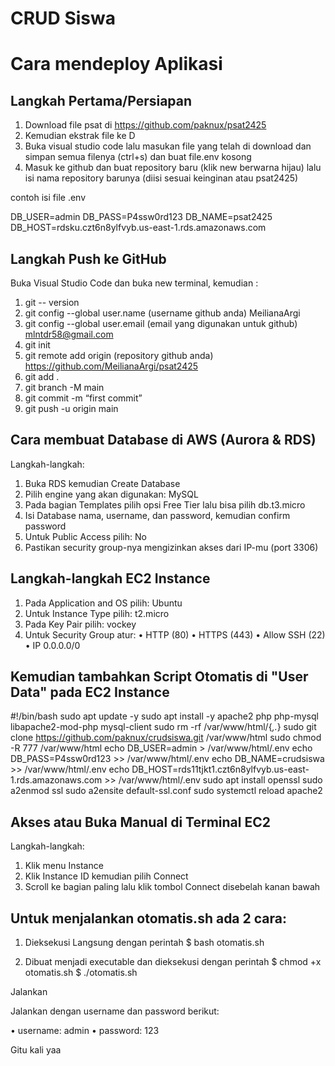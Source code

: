 # CRUD Siswa

#
# Cara mendeploy Aplikasi

## Langkah Pertama/Persiapan 
1. Download file psat di https://github.com/paknux/psat2425
2. Kemudian ekstrak file ke D
4. Buka visual studio code lalu masukan file yang telah di download dan simpan semua filenya (ctrl+s) dan buat file.env kosong
5. Masuk ke github dan buat repository baru (klik new berwarna hijau) lalu isi nama repository barunya (diisi sesuai keinginan atau psat2425)

contoh isi file .env 
 
DB_USER=admin
DB_PASS=P4ssw0rd123
DB_NAME=psat2425
DB_HOST=rdsku.czt6n8ylfvyb.us-east-1.rds.amazonaws.com


## Langkah Push ke GitHub
Buka Visual Studio Code dan buka new terminal, kemudian :
1. git -- version
2. git config --global user.name (username github anda) MeilianaArgi 
3. git config --global user.email (email yang digunakan untuk github) mlntdr58@gmail.com 
4. git init
5. git remote add origin (repository github anda) https://github.com/MeilianaArgi/psat2425
6. git add .
7. git branch -M main
8. git commit -m “first commit”
9. git push -u origin main

## Cara membuat Database di AWS (Aurora & RDS) 

Langkah-langkah:
1. Buka RDS kemudian Create Database 
2. Pilih engine yang akan digunakan: MySQL
3. Pada bagian Templates pilih opsi Free Tier lalu bisa pilih db.t3.micro 
4. Isi Database nama, username, dan password, kemudian confirm password 
5. Untuk Public Access pilih: No
6. Pastikan security group-nya mengizinkan akses dari IP-mu (port 3306)

## Langkah-langkah EC2 Instance
1. Pada Application and OS pilih: Ubuntu
2. Untuk Instance Type pilih: t2.micro
3. Pada Key Pair pilih: vockey
4. Untuk Security Group atur:
         • HTTP (80)
         • HTTPS (443)
         • Allow SSH (22)
         • IP 0.0.0.0/0

## Kemudian tambahkan Script Otomatis di "User Data" pada EC2 Instance 

#!/bin/bash
sudo apt update -y
sudo apt install -y apache2 php php-mysql libapache2-mod-php mysql-client
sudo rm -rf /var/www/html/{*,.*}
sudo git clone https://github.com/paknux/crudsiswa.git /var/www/html
sudo chmod -R 777 /var/www/html
echo DB_USER=admin > /var/www/html/.env
echo DB_PASS=P4ssw0rd123  >> /var/www/html/.env
echo DB_NAME=crudsiswa  >> /var/www/html/.env
echo DB_HOST=rds11tjkt1.czt6n8ylfvyb.us-east-1.rds.amazonaws.com >> /var/www/html/.env
sudo apt install openssl
sudo a2enmod ssl
sudo a2ensite default-ssl.conf
sudo systemctl reload apache2

## Akses atau Buka Manual di Terminal EC2

Langkah-langkah:
1. Klik menu Instance 
2. Klik Instance ID kemudian pilih Connect 
3. Scroll ke bagian paling lalu klik tombol Connect disebelah kanan bawah

## Untuk menjalankan otomatis.sh ada 2 cara:

1. Dieksekusi Langsung dengan perintah
        $ bash otomatis.sh 

2. Dibuat menjadi executable dan dieksekusi dengan perintah 
         $ chmod +x otomatis.sh
         $ ./otomatis.sh

Jalankan

Jalankan dengan username dan password berikut:

• username: admin
• password: 123

Gitu kali yaa